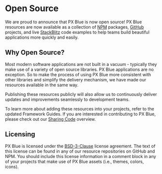 # Open Source

We are proud to announce that PX Blue is now open source!  PX Blue resources are now available as a collection of [NPM](https://www.npmjs.com/~px-blue) packages, [GitHub](http://www.github.com/pxblue) projects, and live [StackBlitz](https://stackblitz.com/@px-blue) code examples to help teams build beautiful applications more quickly and easily.


## Why Open Source?

Most modern software applications are not built in a vacuum - typically they make use of a variety of open source libraries. PX Blue applications are no exception. So to make the process of using PX Blue more consistent with other libraries and simplify the delivery mechanism, we have made our resources available in the same way.

Publishing these resources publicly will also allow us to continuously deliver updates and improvements seamlessly to development teams. 

To learn more about adding these resources into your projects, refer to the updated Framework Guides.
If you are interested in contributing to PX Blue, please check out our [Sharing Code](/community/sharing) overview.

## Licensing
PX Blue is licensed under the [BSD-3-Clause](https://github.com/pxblue/themes/blob/master/LICENSE) license agreement. The text of this license can be found in any of our resource repositories on GitHub and NPM. You should include this license information in a comment block in any of your projects that make use of PX Blue assets (i.e., themes, colors, icons).
